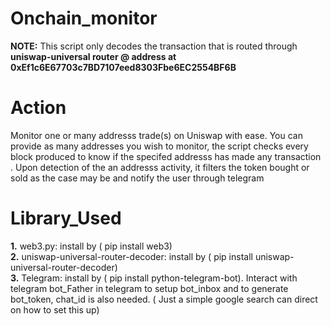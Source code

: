 # Onchain_monitor
**NOTE:** 
This script only decodes the transaction that is routed through **uniswap-universal router @ address at 0xEf1c6E67703c7BD7107eed8303Fbe6EC2554BF6B**
# Action
Monitor one or many addresss trade(s) on Uniswap with ease. You can provide as many addresses you wish to monitor, the script checks every block produced to know if the specifed addresss has made any transaction . Upon detection of the an addresss activity, it filters the token bought or sold as the case may be and notify the user through telegram

# Library_Used
**1.** web3.py: install by ( pip install web3)<br>
**2.** uniswap-universal-router-decoder: install by ( pip install uniswap-universal-router-decoder)<br>
**3.** Telegram: install by ( pip install python-telegram-bot). Interact with telegram bot_Father in telegram to setup bot_inbox and to generate bot_token, chat_id is also needed. ( Just a simple google search can direct on how to set this up)




